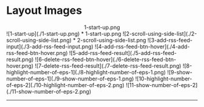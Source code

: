 # Layout Images

<center>1-start-up.png</center>
![1-start-up](./1-start-up.png)
* 1-start-up.png
![2-scroll-using-side-list](./2-scroll-using-side-list.png)
* 2-scroll-using-side-list.png
![3-add-rss-feed-input](./3-add-rss-feed-input.png)
![4-add-rss-feed-btn-hover](./4-add-rss-feed-btn-hover.png)
![5-add-rss-feed-result](./5-add-rss-feed-result.png)
![6-delete-rss-feed-btn-hover](./6-delete-rss-feed-btn-hover.png)
![7-delete-rss-feed-result](./7-delete-rss-feed-result.png)
![8-highlight-number-of-eps-1](./8-highlight-number-of-eps-1.png)
![9-show-number-of-eps-1](./9-show-number-of-eps-1.png)
![10-highlight-number-of-eps-2](./10-highlight-number-of-eps-2.png)
![11-show-number-of-eps-2](./11-show-number-of-eps-2.png)

---